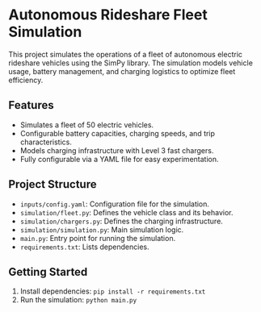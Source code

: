 # Autonomous Rideshare Fleet Simulation

This project simulates the operations of a fleet of autonomous electric rideshare vehicles using the SimPy library. The simulation models vehicle usage, battery management, and charging logistics to optimize fleet efficiency.

## Features
- Simulates a fleet of 50 electric vehicles.
- Configurable battery capacities, charging speeds, and trip characteristics.
- Models charging infrastructure with Level 3 fast chargers.
- Fully configurable via a YAML file for easy experimentation.

## Project Structure

- `inputs/config.yaml`: Configuration file for the simulation.
- `simulation/fleet.py`: Defines the vehicle class and its behavior.
- `simulation/chargers.py`: Defines the charging infrastructure.
- `simulation/simulation.py`: Main simulation logic.
- `main.py`: Entry point for running the simulation.
- `requirements.txt`: Lists dependencies.

## Getting Started

1. Install dependencies: `pip install -r requirements.txt`
2. Run the simulation: `python main.py`
